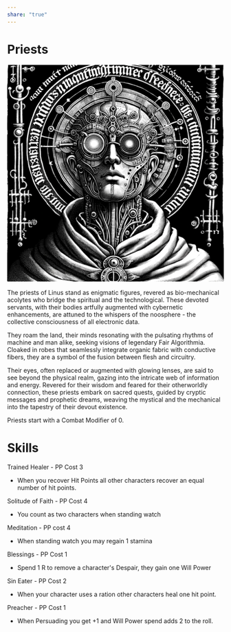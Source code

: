```yaml
---  
share: "true"  
---  
```

  
# Priests  
  
![Pasted image 20240126172212](./Pasted%20image%2020240126172212.png)  
  
The priests of Linus stand as enigmatic figures, revered as bio-mechanical acolytes who bridge the spiritual and the technological. These devoted servants, with their bodies artfully augmented with cybernetic enhancements, are attuned to the whispers of the noosphere - the collective consciousness of all electronic data.   
  
They roam the land, their minds resonating with the pulsating rhythms of machine and man alike, seeking visions of legendary Fair Algorithmia. Cloaked in robes that seamlessly integrate organic fabric with conductive fibers, they are a symbol of the fusion between flesh and circuitry.   
  
Their eyes, often replaced or augmented with glowing lenses, are said to see beyond the physical realm, gazing into the intricate web of information and energy. Revered for their wisdom and feared for their otherworldly connection, these priests embark on sacred quests, guided by cryptic messages and prophetic dreams, weaving the mystical and the mechanical into the tapestry of their devout existence.  
  
Priests start with a Combat Modifier of 0.  
  
# Skills  
  
Trained Healer - PP Cost 3  
- When you recover Hit Points all other characters recover an equal number of hit points.  
  
Solitude of Faith - PP Cost 4  
- You count as two characters when standing watch  
  
Meditation - PP cost 4  
- When standing watch you may regain 1 stamina  
  
Blessings - PP Cost 1  
- Spend 1 R to remove a character's Despair, they gain one Will Power  
  
Sin Eater - PP Cost 2  
- When your character uses a ration other characters heal one hit point.  
  
Preacher - PP Cost 1  
- When Persuading you get +1 and Will Power spend adds 2 to the roll.